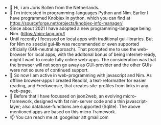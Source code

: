 - 👋 Hi, i am Joris Bollen from the Netherlands.
- 👀 I’m interested in programming-languages Python and Nim. 
    Earlier I have programmed Knobjex in python, which you can find at https://sourceforge.net/projects/knobjex-info-manager/
- Since about 2021 I have adopted a new programming-language being Nim. (https://nim-lang.org/)
- Until recently I focussed on local apps with traditional gui-libraries. But for Nim no special gui-lib was recommended or even supported officially (GUI-neutral approach). That prompted me to use the web-browser for local apps, with the additonal bonus of being internet-ready, might I want to create fully online web-apps. The consideration was that the browser will not soon go away as GUI-provider and the other GUIs were not so sure of continued support.
- 🌱 So now I am active in web-programming with javascript and Nim. As offline browser-apps I created Readibl, a text-reformatter for easier reading, and Freekwensie, that creates site-profiles from links in any web-page.
- 💞️ Before that I have focussed on json2web, an evolving micro-framework, designed with fat nim-server code and a thin javascript-layer; also database-functions are supported (Sqlite). The above mentioned apps are based on this micro-framework.
- 📫 You can reach me at: googelaar att gmail.com

<!---
some-avail/some-avail is a ✨ special ✨ repository because its `README.md` (this file) appears on your GitHub profile.
You can click the Preview link to take a look at your changes.
--->
